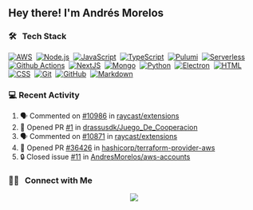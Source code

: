 <h2>Hey there! I'm Andrés Morelos</h2>


### 🛠 &nbsp; Tech Stack

[![AWS](https://img.shields.io/badge/-AWS-05122A?style=flat&logo=amazonaws&logoColor=orange)](https://github.com/AndresMorelos?tab=repositories&q=&type=&language=)&nbsp; 
[![Node.js](https://img.shields.io/badge/-Node.js-05122A?style=flat&logo=node.js)](https://github.com/AndresMorelos?tab=repositories&q=&type=&language=nodejs)&nbsp; 
[![JavaScript](https://img.shields.io/badge/-JavaScript-05122A?style=flat&logo=javascript)](https://github.com/AndresMorelos?tab=repositories&q=&type=&language=javascript)&nbsp; 
[![TypeScript](https://img.shields.io/badge/-TypeScript-05122A?style=flat&logo=typescript)](https://github.com/AndresMorelos?tab=repositories&q=&type=&language=typescript)&nbsp; 
[![Pulumi](https://img.shields.io/badge/-Pulumi-05122A?style=flat&logo=pulumi&logoColor=8A3391)](https://github.com/AndresMorelos?tab=repositories&q=&type=&language=)&nbsp; 
[![Serverless](https://img.shields.io/badge/-Serverless-05122A?style=flat&logo=serverless)](https://github.com/AndresMorelos?tab=repositories&q=&type=&language=)&nbsp;
[![Github Actions](https://img.shields.io/badge/-Github%20Actions-05122A?style=flat&logo=githubactions)](https://github.com/AndresMorelos?tab=repositories&q=&type=&language=)&nbsp;
[![NextJS](https://img.shields.io/badge/-NextJS-05122A?style=flat&logo=next.js)](https://github.com/AndresMorelos?tab=repositories&q=&type=&language=)&nbsp;
[![Mongo](https://img.shields.io/badge/-Mongo%20DB-05122A?style=flat&logo=mongodb)](https://github.com/AndresMorelos?tab=repositories&q=&type=&language=)&nbsp; 
[![Python](https://img.shields.io/badge/-Python-05122A?style=flat&logo=python)](https://github.com/AndresMorelos?tab=repositories&q=&type=&language=python)&nbsp; 
[![Electron](https://img.shields.io/badge/-Electron-05122A?style=flat&logo=electron)](https://github.com/AndresMorelos?tab=repositories&q=&type=&language=javascript)&nbsp; 
[![HTML](https://img.shields.io/badge/-HTML-05122A?style=flat&logo=HTML5)](https://github.com/AndresMorelos?tab=repositories&q=&type=&language=html)&nbsp; 
[![CSS](https://img.shields.io/badge/-CSS-05122A?style=flat&logo=CSS3&logoColor=1572B6)](https://github.com/AndresMorelos?tab=repositories&q=&type=&language=css)&nbsp; 
[![Git](https://img.shields.io/badge/-Git-05122A?style=flat&logo=git)](https://github.com/AndresMorelos?tab=repositories&q=&type=&language=)&nbsp; 
[![GitHub](https://img.shields.io/badge/-GitHub-05122A?style=flat&logo=github)](https://github.com/AndresMorelos?tab=repositories&q=&type=&language=)&nbsp; 
[![Markdown](https://img.shields.io/badge/-Markdown-05122A?style=flat&logo=markdown)](https://github.com/AndresMorelos?tab=repositories&q=&type=&language=)&nbsp; 

### 💻 Recent Activity

<!--START_SECTION:activity-->

1. 🗣 Commented on [#10986](https://github.com/raycast/extensions/issues/10986#issuecomment-2108506533) in [raycast/extensions](https://github.com/raycast/extensions)
2. 💪 Opened PR [#1](https://github.com/drassusdk/Juego_De_Cooperacion/pull/1) in [drassusdk/Juego_De_Cooperacion](https://github.com/drassusdk/Juego_De_Cooperacion)
3. 🗣 Commented on [#10871](https://github.com/raycast/extensions/pull/10871#issuecomment-2015219178) in [raycast/extensions](https://github.com/raycast/extensions)
4. 💪 Opened PR [#36426](https://github.com/hashicorp/terraform-provider-aws/pull/36426) in [hashicorp/terraform-provider-aws](https://github.com/hashicorp/terraform-provider-aws)
5. 🔒 Closed issue [#11](https://github.com/AndresMorelos/aws-accounts/issues/11) in [AndresMorelos/aws-accounts](https://github.com/AndresMorelos/aws-accounts)

<!--END_SECTION:activity-->


### 🤝🏻 &nbsp; Connect with Me

<p align="center">
<a href="https://andresmorelos.me"><img src="https://img.shields.io/badge/-andresmorelos.me-3423A6?style=flat&logo=Google-Chrome&logoColor=white"/></a>
<!--a href="https://linkedin.com/in/andresmorelos"><img src="https://img.shields.io/badge/-Andres%20Morelos-0077B5?style=flat&logo=Linkedin&logoColor=white"/></a-->
</p>
